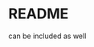 # README

can be included as well


<!-- reference doc -->
<!-- https://coderefinery.github.io/documentation/sphinx/ -->